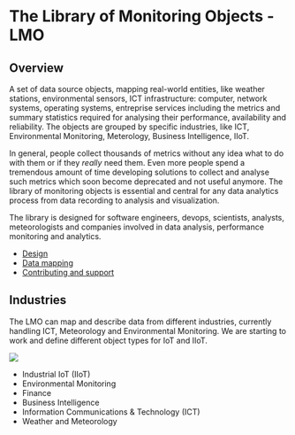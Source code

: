 # The Library of Monitoring Objects - LMO

## Overview
A set of data source objects, mapping real-world entities, like weather stations, environmental sensors, ICT infrastructure: computer, network systems, operating systems, entreprise services including the metrics and summary statistics required for analysing their performance, availability and reliability. The objects are grouped by specific industries, like ICT, Environmental Monitoring, Meterology, Business Intelligence, IIoT.

In general, people collect thousands of metrics without any idea what to do with them or if they _really_ need them. Even more  people spend a tremendous amount of time developing solutions to collect and analyse such metrics which soon become deprecated and not useful anymore. The library of monitoring objects is essential and central for any data analytics process from data recording to analysis and visualization. 

The library is designed for software engineers, devops, scientists, analysts, meteorologists and companies involved in data analysis, performance monitoring and analytics.

* [Design](docs/design.md)
* [Data mapping](docs/mapping.md)
* [Contributing and support](docs/contributing.md)


## Industries
The LMO can map and describe data from different industries, currently handling ICT, Meteorology and 
Environmental Monitoring. We are starting to work and define different object types for IoT and IIoT.

![](https://raw.github.com/sparvu/lmo/master/docs/img/lmo-light2.png)

 * Industrial IoT (IIoT)
 * Environmental Monitoring
 * Finance
 * Business Intelligence
 * Information Communications & Technology (ICT)
 * Weather and Meteorology
 
